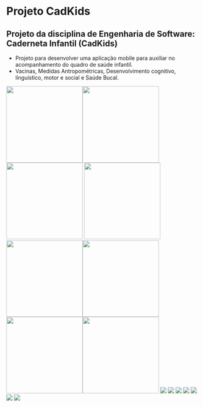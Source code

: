 # Projeto CadKids

## Projeto da disciplina de Engenharia de Software: Caderneta Infantil (CadKids)
- Projeto para desenvolver uma aplicação mobile para auxiliar no acompanhamento do quadro de saúde infantil.
- Vacinas, Medidas Antropométricas, Desenvolvimento cognitivo, linguístico, motor e social e Saúde Bucal.

<img src="/images/1.png" width="200"/><img src="/images/2.png" width="200"/><img src="/images/3.png" width="200"/>
<img src="/images/4.png" width="200"/><img src="/images/5.png" width="200"/><img src="/images/6.png" width="200"/>
<img src="/images/7.png" width="200"/><img src="/images/8.png" width="200"/>
![](/images/2.png)
![](/images/3.png)
![](/images/4.png)
![](/images/5.png)
![](/images/6.png)
![](/images/7.png)
![](/images/8.png)